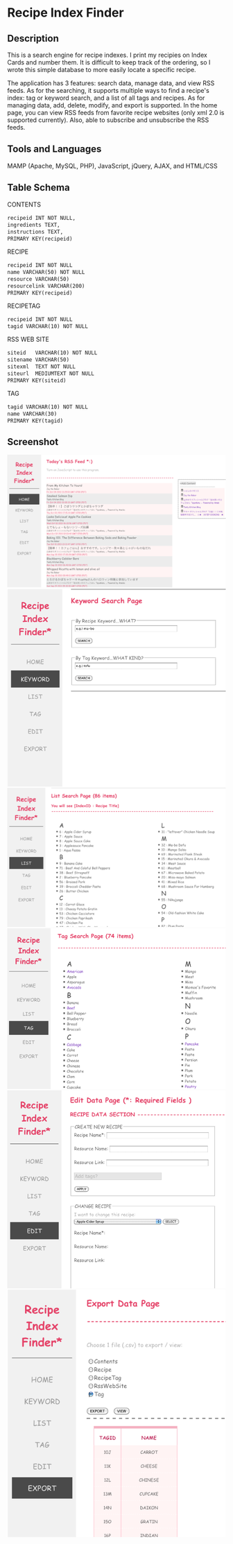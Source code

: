 Recipe Index Finder
=================
Description
--------------
This is a search engine for recipe indexes. I print my recipies on Index Cards and number them. 
It is difficult to keep track of the ordering, so I wrote this simple database to more easily locate a specific recipe. 

The application has 3 features: search data, manage data, and view RSS feeds. As for the searching, it supports multiple ways to find a recipe's index: 
tag or keyword search, and a list of all tags and recipes. As for managing data, add, delete, modify, and export is supported.
In the home page, you can view RSS feeds from favorite recipe websites (only xml 2.0 is supported currently). Also, able to subscribe and unsubscribe the RSS feeds.

Tools and Languages
--------------
MAMP (Apache, MySQL, PHP), JavaScript, jQuery, AJAX, and HTML/CSS

Table Schema  
--------------
CONTENTS
```
recipeid INT NOT NULL,
ingredients TEXT,
instructions TEXT,
PRIMARY KEY(recipeid)
```
RECIPE
```
recipeid INT NOT NULL
name VARCHAR(50) NOT NULL
resource VARCHAR(50)
resourcelink VARCHAR(200)
PRIMARY KEY(recipeid)
```
RECIPETAG
```
recipeid INT NOT NULL
tagid VARCHAR(10) NOT NULL
```
RSS WEB SITE
```
siteid   VARCHAR(10) NOT NULL
sitename VARCHAR(50) 
sitexml  TEXT NOT NULL
siteurl  MEDIUMTEXT NOT NULL
PRIMARY KEY(siteid)
```
TAG
```
tagid VARCHAR(10) NOT NULL
name VARCHAR(30)
PRIMARY KEY(tagid)
```
Screenshot
--------------
![alt text](./imgs/home.png "HOME")
![alt text](./imgs/keyword.png "KEYWORD")
![alt text](./imgs/list.png "LIST")
![alt text](./imgs/tag.png "TAG")
![alt text](./imgs/edit.png "EDIT")
![alt text](./imgs/export.png "EXPORT")


